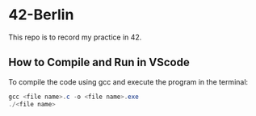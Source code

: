 # 42-Berlin
This repo is to record my practice in 42.


## How to Compile and Run in VScode

To compile the code using gcc and execute the program in the terminal:

```powershell
gcc <file name>.c -o <file name>.exe
./<file name>
